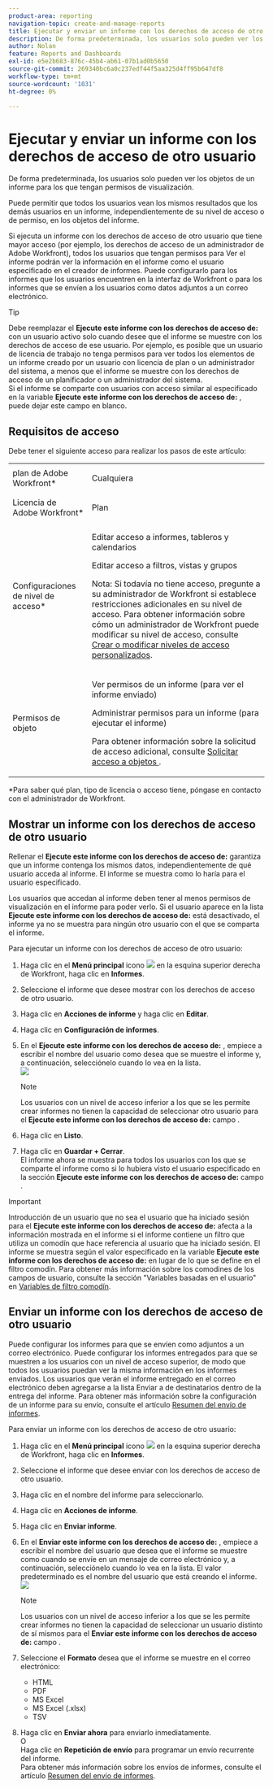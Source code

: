 ```yaml
---
product-area: reporting
navigation-topic: create-and-manage-reports
title: Ejecutar y enviar un informe con los derechos de acceso de otro usuario
description: De forma predeterminada, los usuarios solo pueden ver los objetos de un informe para los que tengan permisos de visualización.
author: Nolan
feature: Reports and Dashboards
exl-id: e5e2b683-876c-45b4-ab61-07b1ad0b5650
source-git-commit: 269340bc6a0c237edf44f5aa325d4ff95b647df8
workflow-type: tm+mt
source-wordcount: '1031'
ht-degree: 0%

---
```


# Ejecutar y enviar un informe con los derechos de acceso de otro usuario

De forma predeterminada, los usuarios solo pueden ver los objetos de un informe para los que tengan permisos de visualización.

Puede permitir que todos los usuarios vean los mismos resultados que los demás usuarios en un informe, independientemente de su nivel de acceso o de permiso, en los objetos del informe.

Si ejecuta un informe con los derechos de acceso de otro usuario que tiene mayor acceso (por ejemplo, los derechos de acceso de un administrador de Adobe Workfront), todos los usuarios que tengan permisos para Ver el informe podrán ver la información en el informe como el usuario especificado en el creador de informes. Puede configurarlo para los informes que los usuarios encuentren en la interfaz de Workfront o para los informes que se envíen a los usuarios como datos adjuntos a un correo electrónico.

>[!TIP]
>
>Debe reemplazar el **Ejecute este informe con los derechos de acceso de:** con un usuario activo solo cuando desee que el informe se muestre con los derechos de acceso de ese usuario. Por ejemplo, es posible que un usuario de licencia de trabajo no tenga permisos para ver todos los elementos de un informe creado por un usuario con licencia de plan o un administrador del sistema, a menos que el informe se muestre con los derechos de acceso de un planificador o un administrador del sistema.\
Si el informe se comparte con usuarios con acceso similar al especificado en la variable **Ejecute este informe con los derechos de acceso de:** , puede dejar este campo en blanco.

## Requisitos de acceso

Debe tener el siguiente acceso para realizar los pasos de este artículo:

<table style="table-layout:auto"> 
 <col> 
 <col> 
 <tbody> 
  <tr> 
   <td role="rowheader">plan de Adobe Workfront*</td> 
   <td> <p>Cualquiera</p> </td> 
  </tr> 
  <tr> 
   <td role="rowheader">Licencia de Adobe Workfront*</td> 
   <td> <p>Plan </p> </td> 
  </tr> 
  <tr> 
   <td role="rowheader">Configuraciones de nivel de acceso*</td> 
   <td> <p>Editar acceso a informes, tableros y calendarios</p> <p>Editar acceso a filtros, vistas y grupos</p> <p>Nota: Si todavía no tiene acceso, pregunte a su administrador de Workfront si establece restricciones adicionales en su nivel de acceso. Para obtener información sobre cómo un administrador de Workfront puede modificar su nivel de acceso, consulte <a href="../../../administration-and-setup/add-users/configure-and-grant-access/create-modify-access-levels.md" class="MCXref xref">Crear o modificar niveles de acceso personalizados</a>.</p> </td> 
  </tr> 
  <tr> 
   <td role="rowheader">Permisos de objeto</td> 
   <td> <p>Ver permisos de un informe (para ver el informe enviado)</p> <p>Administrar permisos para un informe (para ejecutar el informe)</p> <p>Para obtener información sobre la solicitud de acceso adicional, consulte <a href="../../../workfront-basics/grant-and-request-access-to-objects/request-access.md" class="MCXref xref">Solicitar acceso a objetos </a>.</p> </td> 
  </tr> 
 </tbody> 
</table>

&#42;Para saber qué plan, tipo de licencia o acceso tiene, póngase en contacto con el administrador de Workfront.

## Mostrar un informe con los derechos de acceso de otro usuario

Rellenar el **Ejecute este informe con los derechos de acceso de:** garantiza que un informe contenga los mismos datos, independientemente de qué usuario acceda al informe. El informe se muestra como lo haría para el usuario especificado.

Los usuarios que accedan al informe deben tener al menos permisos de visualización en el informe para poder verlo. Si el usuario aparece en la lista **Ejecute este informe con los derechos de acceso de:** está desactivado, el informe ya no se muestra para ningún otro usuario con el que se comparta el informe.

Para ejecutar un informe con los derechos de acceso de otro usuario:

1. Haga clic en el **Menú principal** icono ![](assets/main-menu-icon.png) en la esquina superior derecha de Workfront, haga clic en **Informes**.

1. Seleccione el informe que desee mostrar con los derechos de acceso de otro usuario.
1. Haga clic en **Acciones de informe** y haga clic en **Editar**.

1. Haga clic en **Configuración de informes**.

1. En el **Ejecute este informe con los derechos de acceso de:** , empiece a escribir el nombre del usuario como desea que se muestre el informe y, a continuación, selecciónelo cuando lo vea en la lista.\
   ![](assets/qs-access-rights-of-350x251.png)

   >[!NOTE]
   Los usuarios con un nivel de acceso inferior a los que se les permite crear informes no tienen la capacidad de seleccionar otro usuario para el **Ejecute este informe con los derechos de acceso de:** campo .

1. Haga clic en **Listo**.
1. Haga clic en **Guardar + Cerrar**.\
   El informe ahora se muestra para todos los usuarios con los que se comparte el informe como si lo hubiera visto el usuario especificado en la sección **Ejecute este informe con los derechos de acceso de:** campo .

>[!IMPORTANT]
Introducción de un usuario que no sea el usuario que ha iniciado sesión para el **Ejecute este informe con los derechos de acceso de:** afecta a la información mostrada en el informe si el informe contiene un filtro que utiliza un comodín que hace referencia al usuario que ha iniciado sesión. El informe se muestra según el valor especificado en la variable **Ejecute este informe con los derechos de acceso de:** en lugar de lo que se define en el filtro comodín.
Para obtener más información sobre los comodines de los campos de usuario, consulte la sección &quot;Variables basadas en el usuario&quot; en [Variables de filtro comodín](../../../reports-and-dashboards/reports/reporting-elements/understand-wildcard-filter-variables.md).

## Enviar un informe con los derechos de acceso de otro usuario

Puede configurar los informes para que se envíen como adjuntos a un correo electrónico. Puede configurar los informes entregados para que se muestren a los usuarios con un nivel de acceso superior, de modo que todos los usuarios puedan ver la misma información en los informes enviados. Los usuarios que verán el informe entregado en el correo electrónico deben agregarse a la lista Enviar a de destinatarios dentro de la entrega del informe. Para obtener más información sobre la configuración de un informe para su envío, consulte el artículo [Resumen del envío de informes](../../../reports-and-dashboards/reports/creating-and-managing-reports/set-up-report-deliveries.md).

Para enviar un informe con los derechos de acceso de otro usuario:

1. Haga clic en el **Menú principal** icono ![](assets/main-menu-icon.png) en la esquina superior derecha de Workfront, haga clic en **Informes**.

1. Seleccione el informe que desee enviar con los derechos de acceso de otro usuario.
1. Haga clic en el nombre del informe para seleccionarlo.
1. Haga clic en **Acciones de informe**.
1. Haga clic en **Enviar informe**.

1. En el **Enviar este informe con los derechos de acceso de:** , empiece a escribir el nombre del usuario que desea que el informe se muestre como cuando se envíe en un mensaje de correo electrónico y, a continuación, selecciónelo cuando lo vea en la lista. El valor predeterminado es el nombre del usuario que está creando el informe.\
   ![](assets/qs-send-report-access-rights-of-350x446.png)

   >[!NOTE]
   Los usuarios con un nivel de acceso inferior a los que se les permite crear informes no tienen la capacidad de seleccionar un usuario distinto de sí mismos para el **Enviar este informe con los derechos de acceso de:** campo .

1. Seleccione el **Formato** desea que el informe se muestre en el correo electrónico:

   * HTML
   * PDF
   * MS Excel
   * MS Excel (.xlsx)
   * TSV

1. Haga clic en **Enviar ahora** para enviarlo inmediatamente.\
   O\
   Haga clic en **Repetición de envío** para programar un envío recurrente del informe.\
   Para obtener más información sobre los envíos de informes, consulte el artículo [Resumen del envío de informes](../../../reports-and-dashboards/reports/creating-and-managing-reports/set-up-report-deliveries.md).